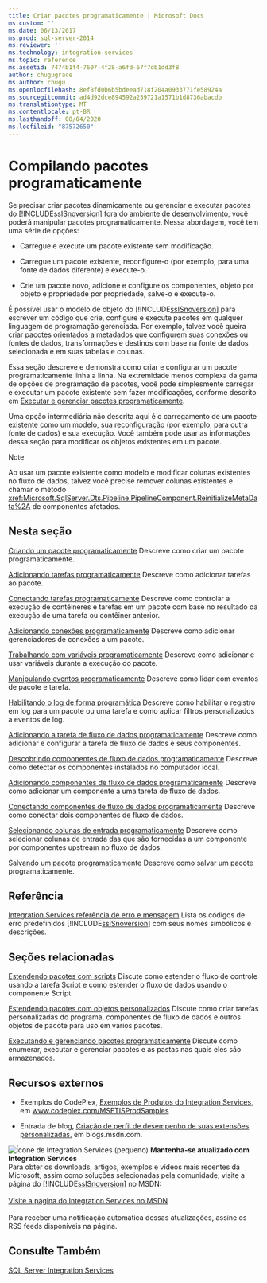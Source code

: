 ```yaml
---
title: Criar pacotes programaticamente | Microsoft Docs
ms.custom: ''
ms.date: 06/13/2017
ms.prod: sql-server-2014
ms.reviewer: ''
ms.technology: integration-services
ms.topic: reference
ms.assetid: 7474b1f4-7607-4f28-a6fd-67f7db1dd3f8
author: chugugrace
ms.author: chugu
ms.openlocfilehash: 8ef8fd0b6b5bdeead718f204a0933771fe58924a
ms.sourcegitcommit: ad4d92dce894592a259721a1571b1d8736abacdb
ms.translationtype: MT
ms.contentlocale: pt-BR
ms.lasthandoff: 08/04/2020
ms.locfileid: "87572650"
---
```

# <a name="building-packages-programmatically"></a>Compilando pacotes programaticamente
  Se precisar criar pacotes dinamicamente ou gerenciar e executar pacotes do [!INCLUDE[ssISnoversion](../../includes/ssisnoversion-md.md)] fora do ambiente de desenvolvimento, você poderá manipular pacotes programaticamente. Nessa abordagem, você tem uma série de opções:

-   Carregue e execute um pacote existente sem modificação.

-   Carregue um pacote existente, reconfigure-o (por exemplo, para uma fonte de dados diferente) e execute-o.

-   Crie um pacote novo, adicione e configure os componentes, objeto por objeto e propriedade por propriedade, salve-o e execute-o.

 É possível usar o modelo de objeto do [!INCLUDE[ssISnoversion](../../includes/ssisnoversion-md.md)] para escrever um código que crie, configure e execute pacotes em qualquer linguagem de programação gerenciada. Por exemplo, talvez você queira criar pacotes orientados a metadados que configurem suas conexões ou fontes de dados, transformações e destinos com base na fonte de dados selecionada e em suas tabelas e colunas.

 Essa seção descreve e demonstra como criar e configurar um pacote programaticamente linha a linha. Na extremidade menos complexa da gama de opções de programação de pacotes, você pode simplesmente carregar e executar um pacote existente sem fazer modificações, conforme descrito em [Executar e gerenciar pacotes programaticamente](../run-manage-packages-programmatically/running-and-managing-packages-programmatically.md).

 Uma opção intermediária não descrita aqui é o carregamento de um pacote existente como um modelo, sua reconfiguração (por exemplo, para outra fonte de dados) e sua execução. Você também pode usar as informações dessa seção para modificar os objetos existentes em um pacote.

> [!NOTE]
>  Ao usar um pacote existente como modelo e modificar colunas existentes no fluxo de dados, talvez você precise remover colunas existentes e chamar o método <xref:Microsoft.SqlServer.Dts.Pipeline.PipelineComponent.ReinitializeMetaData%2A> de componentes afetados.

## <a name="in-this-section"></a>Nesta seção
 [Criando um pacote programaticamente](../building-packages-programmatically/creating-a-package-programmatically.md) Descreve como criar um pacote programaticamente.

 [Adicionando tarefas programaticamente](../building-packages-programmatically/adding-tasks-programmatically.md) Descreve como adicionar tarefas ao pacote.

 [Conectando tarefas programaticamente](../building-packages-programmatically/connecting-tasks-programmatically.md) Descreve como controlar a execução de contêineres e tarefas em um pacote com base no resultado da execução de uma tarefa ou contêiner anterior.

 [Adicionando conexões programaticamente](../building-packages-programmatically/adding-connections-programmatically.md) Descreve como adicionar gerenciadores de conexões a um pacote.

 [Trabalhando com variáveis programaticamente](../building-packages-programmatically/working-with-variables-programmatically.md) Descreve como adicionar e usar variáveis durante a execução do pacote.

 [Manipulando eventos programaticamente](../building-packages-programmatically/handling-events-programmatically.md) Descreve como lidar com eventos de pacote e tarefa.

 [Habilitando o log de forma programática](../building-packages-programmatically/enabling-logging-programmatically.md) Descreve como habilitar o registro em log para um pacote ou uma tarefa e como aplicar filtros personalizados a eventos de log.

 [Adicionando a tarefa de fluxo de dados programaticamente](../building-packages-programmatically/adding-the-data-flow-task-programmatically.md) Descreve como adicionar e configurar a tarefa de fluxo de dados e seus componentes.

 [Descobrindo componentes de fluxo de dados programaticamente](../building-packages-programmatically/discovering-data-flow-components-programmatically.md) Descreve como detectar os componentes instalados no computador local.

 [Adicionando componentes de fluxo de dados programaticamente](../building-packages-programmatically/adding-data-flow-components-programmatically.md) Descreve como adicionar um componente a uma tarefa de fluxo de dados.

 [Conectando componentes de fluxo de dados programaticamente](../building-packages-programmatically/connecting-data-flow-components-programmatically.md) Descreve como conectar dois componentes de fluxo de dados.

 [Selecionando colunas de entrada programaticamente](../building-packages-programmatically/selecting-input-columns-programmatically.md) Descreve como selecionar colunas de entrada das que são fornecidas a um componente por componentes upstream no fluxo de dados.

 [Salvando um pacote programaticamente](../building-packages-programmatically/saving-a-package-programmatically.md) Descreve como salvar um pacote programaticamente.

## <a name="reference"></a>Referência
 [Integration Services referência de erro e mensagem](../integration-services-error-and-message-reference.md) Lista os códigos de erro predefinidos [!INCLUDE[ssISnoversion](../../includes/ssisnoversion-md.md)] com seus nomes simbólicos e descrições.

## <a name="related-sections"></a>Seções relacionadas
 [Estendendo pacotes com scripts](../extending-packages-scripting/extending-packages-with-scripting.md) Discute como estender o fluxo de controle usando a tarefa Script e como estender o fluxo de dados usando o componente Script.

 [Estendendo pacotes com objetos personalizados](../extending-packages-custom-objects/extending-packages-with-custom-objects.md) Discute como criar tarefas personalizadas do programa, componentes de fluxo de dados e outros objetos de pacote para uso em vários pacotes.

 [Executando e gerenciando pacotes programaticamente](../run-manage-packages-programmatically/running-and-managing-packages-programmatically.md) Discute como enumerar, executar e gerenciar pacotes e as pastas nas quais eles são armazenados.

## <a name="external-resources"></a>Recursos externos

-   Exemplos do CodePlex, [Exemplos de Produtos do Integration Services](https://go.microsoft.com/fwlink/?LinkID=131204), em www.codeplex.com/MSFTISProdSamples

-   Entrada de blog, [Criação de perfil de desempenho de suas extensões personalizadas](https://go.microsoft.com/fwlink/?LinkId=238831), em blogs.msdn.com.

![Ícone de Integration Services (pequeno)](../media/dts-16.gif "Ícone do Integration Services (pequeno)")  **Mantenha-se atualizado com Integration Services**<br /> Para obter os downloads, artigos, exemplos e vídeos mais recentes da Microsoft, assim como soluções selecionadas pela comunidade, visite a página do [!INCLUDE[ssISnoversion](../../includes/ssisnoversion-md.md)] no MSDN:<br /><br /> [Visite a página do Integration Services no MSDN](https://go.microsoft.com/fwlink/?LinkId=136655)<br /><br /> Para receber uma notificação automática dessas atualizações, assine os RSS feeds disponíveis na página.

## <a name="see-also"></a>Consulte Também
 [SQL Server Integration Services](../sql-server-integration-services.md)


